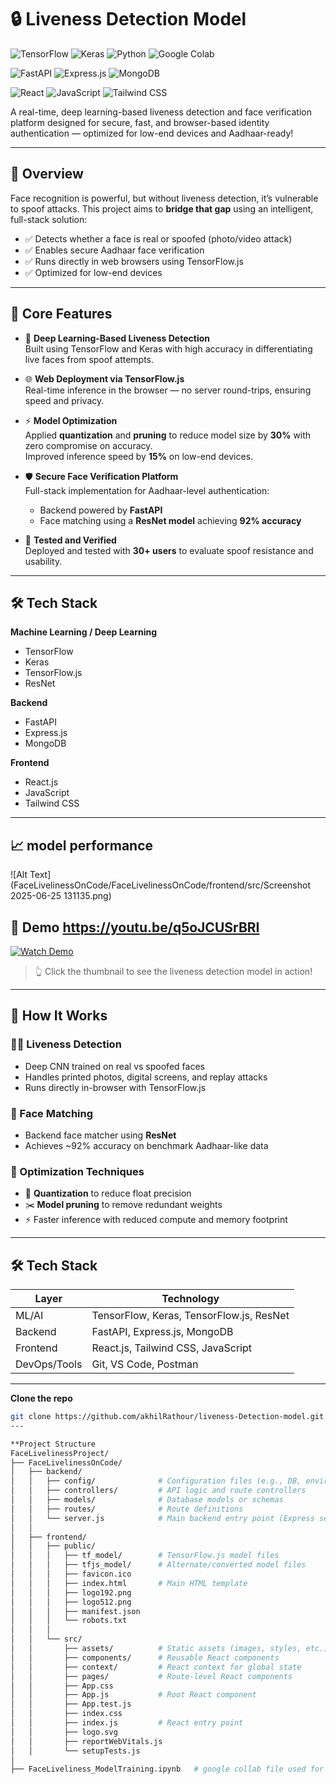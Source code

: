 # 🔒 Liveness Detection Model
![TensorFlow](https://img.shields.io/badge/TensorFlow-2.x-orange?style=flat-square&logo=tensorflow)
![Keras](https://img.shields.io/badge/Keras-API-red?style=flat-square&logo=keras)
![Python](https://img.shields.io/badge/Python-3.9+-blue?style=flat-square&logo=python)
![Google Colab](https://img.shields.io/badge/Colab-Google-yellow?style=flat-square&logo=googlecolab)

![FastAPI](https://img.shields.io/badge/Backend-FastAPI-009688?style=flat-square&logo=fastapi)
![Express.js](https://img.shields.io/badge/Express.js-Server-black?style=flat-square&logo=express)
![MongoDB](https://img.shields.io/badge/Database-MongoDB-47A248?style=flat-square&logo=mongodb)

![React](https://img.shields.io/badge/Frontend-React-61DAFB?style=flat-square&logo=react)
![JavaScript](https://img.shields.io/badge/JavaScript-ES6+-F7DF1E?style=flat-square&logo=javascript)
![Tailwind CSS](https://img.shields.io/badge/Tailwind-CSS-38B2AC?style=flat-square&logo=tailwind-css)

A real-time, deep learning-based liveness detection and face verification platform designed for secure, fast, and browser-based identity authentication — optimized for low-end devices and Aadhaar-ready!

---

## 🚀 Overview

Face recognition is powerful, but without liveness detection, it’s vulnerable to spoof attacks. This project aims to **bridge that gap** using an intelligent, full-stack solution:

- ✅ Detects whether a face is real or spoofed (photo/video attack)
- ✅ Enables secure Aadhaar face verification
- ✅ Runs directly in web browsers using TensorFlow.js
- ✅ Optimized for low-end devices

---

## 🧠 Core Features

- 🧬 **Deep Learning-Based Liveness Detection**  
  Built using TensorFlow and Keras with high accuracy in differentiating live faces from spoof attempts.

- 🌐 **Web Deployment via TensorFlow.js**  
  Real-time inference in the browser — no server round-trips, ensuring speed and privacy.

- ⚡ **Model Optimization**  
  Applied **quantization** and **pruning** to reduce model size by **30%** with zero compromise on accuracy.  
  Improved inference speed by **15%** on low-end devices.

- 🛡️ **Secure Face Verification Platform**  
  Full-stack implementation for Aadhaar-level authentication:
  - Backend powered by **FastAPI**
  - Face matching using a **ResNet model** achieving **92% accuracy**

- 👥 **Tested and Verified**  
  Deployed and tested with **30+ users** to evaluate spoof resistance and usability.

---

## 🛠️ Tech Stack

**Machine Learning / Deep Learning**
- TensorFlow
- Keras
- TensorFlow.js
- ResNet

**Backend**
- FastAPI
- Express.js
- MongoDB

**Frontend**
- React.js
- JavaScript
- Tailwind CSS

---
## 📈 model performance
![Alt Text](FaceLivelinessOnCode/FaceLivelinessOnCode/frontend/src/Screenshot 2025-06-25 131135.png)

## 📸 Demo    https://youtu.be/q5oJCUSrBRI

[![Watch Demo](https://img.youtube.com/vi/q5oJCUSrBRI/hqdefault.jpg)](https://youtu.be/q5oJCUSrBRI)

> 👆 Click the thumbnail to see the liveness detection model in action!  


---

## 🧠 How It Works

### 🕵️‍♂️ Liveness Detection
- Deep CNN trained on real vs spoofed faces
- Handles printed photos, digital screens, and replay attacks
- Runs directly in-browser with TensorFlow.js

### 🧬 Face Matching
- Backend face matcher using **ResNet**
- Achieves ~92% accuracy on benchmark Aadhaar-like data

### 🚀 Optimization Techniques
- 🔧 **Quantization** to reduce float precision
- ✂️ **Model pruning** to remove redundant weights
- ⚡ Faster inference with reduced compute and memory footprint

---

## 🛠️ Tech Stack

| Layer         | Technology                                         |
|---------------|-----------------------------------------------------|
| ML/AI         | TensorFlow, Keras, TensorFlow.js, ResNet           |
| Backend       | FastAPI, Express.js, MongoDB                       |
| Frontend      | React.js, Tailwind CSS, JavaScript                 |
| DevOps/Tools  | Git, VS Code, Postman                              |

---

**Clone the repo**
   ```bash
   git clone https://github.com/akhilRathour/liveness-Detection-model.git
---

**Project Structure
FaceLivelinessProject/
├── FaceLivelinessOnCode/
│   ├── backend/
│   │   ├── config/              # Configuration files (e.g., DB, environment)
│   │   ├── controllers/         # API logic and route controllers
│   │   ├── models/              # Database models or schemas
│   │   ├── routes/              # Route definitions
│   │   └── server.js            # Main backend entry point (Express server)
│   │
│   ├── frontend/
│   │   ├── public/              
│   │   │   ├── tf_model/        # TensorFlow.js model files
│   │   │   ├── tfjs_model/      # Alternate/converted model files
│   │   │   ├── favicon.ico
│   │   │   ├── index.html       # Main HTML template
│   │   │   ├── logo192.png
│   │   │   ├── logo512.png
│   │   │   ├── manifest.json
│   │   │   └── robots.txt
│   │   │
│   │   └── src/
│   │       ├── assets/          # Static assets (images, styles, etc.)
│   │       ├── components/      # Reusable React components
│   │       ├── context/         # React context for global state
│   │       ├── pages/           # Route-level React components
│   │       ├── App.css
│   │       ├── App.js           # Root React component
│   │       ├── App.test.js
│   │       ├── index.css
│   │       ├── index.js         # React entry point
│   │       ├── logo.svg
│   │       ├── reportWebVitals.js
│   │       └── setupTests.js
│
├── FaceLiveliness_ModelTraining.ipynb   # google collab file used for model training/inference/testing


